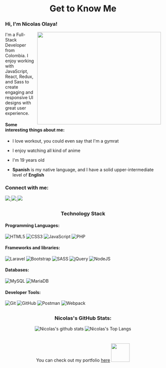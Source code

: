 <h1 align="center">Get to Know Me</h1>


### Hi, I'm Nicolas Olaya!

<img align='right' src="https://media.tenor.com/zk6OuE-RGngAAAAC/midoriya-izuku-anime-stud.gif" width="400" height="300">

I'm a Full-Stack Developer from Colombia. I enjoy working with JavaScript, React, Redux, and Sass to create engaging and responsive UI designs with great user experience.

#### Some interesting things about me:

- I love workout, you could even say that I'm a gymrat

- I enjoy watching all kind of anime

- I'm 19 years old

- **Spanish** is my native language, and I have a solid upper-intermediate level of **English**

### Connect with me:
<a target="_blank" href="https://www.linkedin.com/in/nicolas-andres-olaya-gamba-3b032b248/">
  <img src="https://img.shields.io/badge/-LinkedIn-0077b5?style=for-the-badge&logo=LinkedIn&logoColor=white"></img>
</a> 
<a target="_blank" href="mailto:nicolasolaya22@gmail.com">
  <img src="https://img.shields.io/badge/-Gmail-D14836?style=for-the-badge&logo=Gmail&logoColor=white"></img>
</a> 
<a target="_blank"href="https://twitter.com/nicolasolaya22">
  <img src="https://img.shields.io/badge/-Twitter-1DA1F2?style=for-the-badge&logo=Twitter&logoColor=white"></img>
</a>

## <h3 align="center">Technology Stack</h3>

#### Programming Languages:

![HTML5](https://img.shields.io/badge/html5-%23E34F26.svg?style=for-the-badge&logo=html5&logoColor=white)
![CSS3](https://img.shields.io/badge/css3-%231572B6.svg?style=for-the-badge&logo=css3&logoColor=white)
![JavaScript](https://img.shields.io/badge/javascript-%23323330.svg?style=for-the-badge&logo=javascript&logoColor=%23F7DF1E)
![PHP](https://img.shields.io/badge/php-%23777BB4.svg?style=for-the-badge&logo=php&logoColor=white)

#### Frameworks and libraries: 

![Laravel](https://img.shields.io/badge/laravel-%23FF2D20.svg?style=for-the-badge&logo=laravel&logoColor=white)
![Bootstrap](https://img.shields.io/badge/bootstrap-%23563D7C.svg?style=for-the-badge&logo=bootstrap&logoColor=white)
![SASS](https://img.shields.io/badge/SASS-hotpink.svg?style=for-the-badge&logo=SASS&logoColor=white)
![jQuery](https://img.shields.io/badge/jquery-%230769AD.svg?style=for-the-badge&logo=jquery&logoColor=white)
![NodeJS](https://img.shields.io/badge/node.js-6DA55F?style=for-the-badge&logo=node.js&logoColor=white)

#### Databases:

![MySQL](https://img.shields.io/badge/mysql-%2300f.svg?style=for-the-badge&logo=mysql&logoColor=white)
![MariaDB](https://img.shields.io/badge/MariaDB-003545?style=for-the-badge&logo=mariadb&logoColor=white)

#### Developer Tools:

![Git](https://img.shields.io/badge/git-%23F05033.svg?style=for-the-badge&logo=git&logoColor=white)
![GitHub](https://img.shields.io/badge/github-%23121011.svg?style=for-the-badge&logo=github&logoColor=white)
![Postman](https://img.shields.io/badge/Postman-FF6C37?style=for-the-badge&logo=postman&logoColor=white)
![Webpack](https://img.shields.io/badge/webpack-%238DD6F9.svg?style=for-the-badge&logo=webpack&logoColor=black)

## <h3 align="center">Nicolas's GitHub Stats:</h3>
<p align="center">
  <picture>
    <source media="(prefers-color-scheme: light)" srcset="https://github-readme-stats.vercel.app/api?username=NicolasAndrehh&show_icons=true&include_all_commits=true&card_width=400&line_height=33px&hide_border=true&bg_color=00000000">
    <img align="" src="https://github-readme-stats.vercel.app/api?username=NicolasAndrehh&show_icons=true&include_all_commits=true&card_width=400&line_height=33px&hide_border=true&theme=radical&bg_color=00000000" alt="Nicolas's github stats"/>
  </picture>
  <picture>
    <source media="(prefers-color-scheme: light)" srcset="https://github-readme-stats.vercel.app/api/top-langs?username=NicolasAndrehh&show_icons=true&locale=en&card_width=400&hide_border=true&bg_color=00000000">
    <img align="" src="https://github-readme-stats.vercel.app/api/top-langs?username=NicolasAndrehh&show_icons=true&locale=en&card_width=400&hide_border=true&theme=radical&bg_color=00000000" alt="Nicolas's Top Langs"/>
  </picture>
</p>

#
<p align="center">You can check out my portfolio 
  <a href="https://nicolasandrehh.github.io/Nicolas-Olaya-Portfolio/">here</a>
  <img src="https://media.giphy.com/media/cKPse5DZaptID3YAMK/giphy.gif" width="60">
</p>

